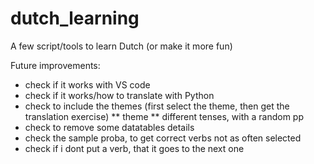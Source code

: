 # dutch_learning
A few script/tools to learn Dutch (or make it more fun)

Future improvements:
* check if it works with VS code
* check if it works/how to translate with Python
* check to include the themes (first select the theme, then get the translation exercise)
  ** theme
  ** different tenses, with a random pp
* check to remove some datatables details
* check the sample proba, to get correct verbs not as often selected
* check if i dont put a verb, that it goes to the next one
